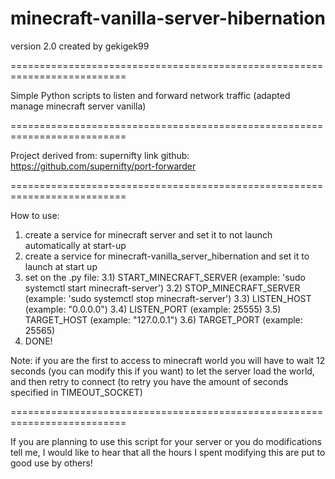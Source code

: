 # minecraft-vanilla-server-hibernation
version 2.0
created by gekigek99

==========================================================================

Simple Python scripts to listen and forward network traffic (adapted manage minecraft server vanilla)

==========================================================================

Project derived from:	supernifty
link github:		https://github.com/supernifty/port-forwarder

==========================================================================

How to use:
1) create a service for minecraft server and set it to not launch automatically at start-up
2) create a service for minecraft-vanilla_server_hibernation and set it to launch at start up
3) set on the .py file:
3.1) START_MINECRAFT_SERVER	(example: 'sudo systemctl start minecraft-server')
3.2) STOP_MINECRAFT_SERVER	(example: 'sudo systemctl stop minecraft-server')
3.3) LISTEN_HOST		(example: "0.0.0.0")
3.4) LISTEN_PORT		(example: 25555)
3.5) TARGET_HOST		(example: "127.0.0.1")
3.6) TARGET_PORT		(example: 25565)
4) DONE!

Note:	if you are the first to access to minecraft world you will have to wait 12 seconds
			(you can modify this if you want) to let the server load the world, and then retry to connect
			(to retry you have the amount of seconds specified in TIMEOUT_SOCKET)

==========================================================================

If you are planning to use this script for your server or you do modifications tell me, I would like to hear 
that all the hours I spent modifying this are put to good use by others!
